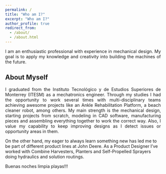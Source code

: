 ```yaml
---
permalink: /
title: "Who am I?"
excerpt: "Who am I?"
author_profile: true
redirect_from: 
  - /about/
  - /about.html
---
```


<p style='text-align: justify;'> 
I am an enthusiastic professional with experience in mechanical design. My goal is to apply my knowledge and creativity into building the machines of the future. 
</p>


## About Myself

<p style='text-align: justify;'> 
I graduated from the Instituto Tecnológico y de Estudios Superiores de Monterrey (ITESM) as a mechatronics engineer. Through my studies I had the opportunity to work several times with multi-disciplinary teams achieving awesome projects like an Ankle Rehabilitation Platform, a beach cleaner robot, among others. My main strength is the mechanical design, starting projects from scratch, modeling in CAD software, manufacturing pieces and assembling everything together to work the correct way. Also, I value my capability to keep improving designs as I detect issues or opportunity areas in them.  

On the other hand, my eager to always learn something new has led me to be part of different product lines at John Deere. As a Product Designer I’ve worked with Combine Harvesters, Planters and Self-Propelled Sprayers doing hydraulics and solution routings. 

Buenas noches limpia playas!!!
</p>

